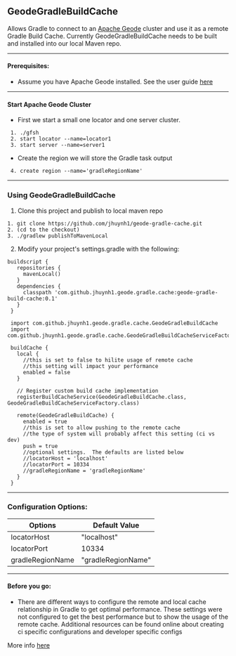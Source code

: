 ## GeodeGradleBuildCache

Allows Gradle to connect to an [Apache Geode](https://geode.apache.org/) cluster and use it as a remote Gradle Build Cache.
Currently GeodeGradleBuildCache needs to be built and installed into our local Maven repo.

***
#### Prerequisites: 
* Assume you have Apache Geode installed.  See the user guide [here](https://geode.apache.org/docs/)
***
#### Start Apache Geode Cluster
* First we start a small one locator and one server cluster.
```
 1. ./gfsh 
 2. start locator --name=locator1
 3. start server --name=server1 
```
* Create the region we will store the Gradle task output
```
 4. create region --name='gradleRegionName' 
```
***

### Using GeodeGradleBuildCache
 1. Clone this project and publish to local maven repo
```
1. git clone https://github.com/jhuynh1/geode-gradle-cache.git
2. (cd to the checkout)
3. ./gradlew publishToMavenLocal
```
 2. Modify  your project's settings.gradle with the following:
 
```
buildscript {
   repositories {
     mavenLocal()  
   }
   dependencies {
     classpath 'com.github.jhuynh1.geode.gradle.cache:geode-gradle-build-cache:0.1'
   }
 }
 
 import com.github.jhuynh1.geode.gradle.cache.GeodeGradleBuildCache
 import com.github.jhuynh1.geode.gradle.cache.GeodeGradleBuildCacheServiceFactory
 
 buildCache {
   local {
     //this is set to false to hilite usage of remote cache
     //this setting will impact your performance
     enabled = false 
   }

   // Register custom build cache implementation
   registerBuildCacheService(GeodeGradleBuildCache.class, GeodeGradleBuildCacheServiceFactory.class)
 
   remote(GeodeGradleBuildCache) {
     enabled = true 
     //this is set to allow pushing to the remote cache
     //the type of system will probably affect this setting (ci vs dev)
     push = true
     //optional settings.  The defaults are listed below
     //locatorHost = 'localhost'
     //locatorPort = 10334
     //gradleRegionName = 'gradleRegionName'
   }
 }
```
***
### Configuration Options:

 Options | Default Value
 ---       |---
 locatorHost| "localhost"
 locatorPort| 10334
 gradleRegionName| "gradleRegionName"
*** 

#### Before you go:
* There are different ways to configure the remote and local cache relationship in Gradle to get optimal performance.  These settings were not configured to get the best performance but to show the usage of the remote cache.  Additional resources can be found online about creating ci specific configurations and developer specific configs

More info [here](https://docs.gradle.org/current/userguide/build_cache.html)
